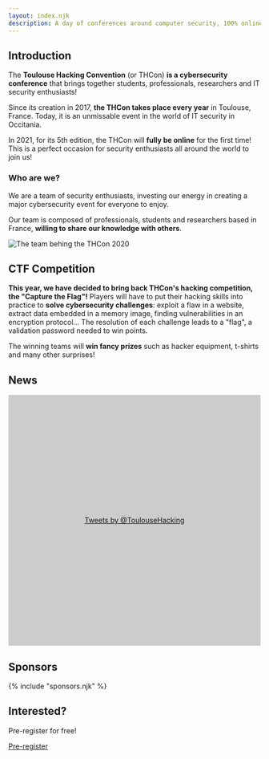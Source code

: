 ```yaml
---
layout: index.njk
description: A day of conferences around computer security, 100% online this year.
---
```


<h2 id="intro">Introduction</h2>

The **Toulouse Hacking Convention** (or THCon) **is a cybersecurity conference** that brings together students, professionals, researchers and IT security enthusiasts!

Since its creation in 2017, **the THCon takes place every year** in Toulouse, France. Today, it is an unmissable event in the world of IT security in Occitania.

In 2021, for its 5th edition, the THCon will **fully be online** for the first time! This is a perfect occasion for security enthusiasts all around the world to join us!

<div class="text-and-image"><div class="text">

### Who are we?

We are a team of security enthusiasts, investing our energy in creating a major cybersecurity event for everyone to enjoy.

Our team is composed of professionals, students and researchers based in France, **willing to share our knowledge with others**.

</div>
<div class="image"><img src="url:~/resources/team.jpg?width=960&as=webp" alt="The team behing the THCon 2020"></div>
</div>

<h2 id="ctf">CTF Competition</h2>

**This year, we have decided to bring back THCon's hacking competition, the "Capture the Flag"!** Players will have to put their hacking skills into practice to **solve cybersecurity challenges**: exploit a flaw in a website, extract data embedded in a memory image, finding vulnerabilities in an encryption protocol… The resolution of each challenge leads to a "flag", a validation password needed to win points.

The winning teams will **win fancy prizes** such as hacker equipment, t-shirts and many other surprises!

<h2 id="news">News</h2>

<a class="twitter-timeline" data-height="500" data-dnt="true" data-theme="light" href="https://twitter.com/ToulouseHacking?ref_src=twsrc%5Etfw" style="display: block; height: 500px; background: #ccc; line-height: 500px; text-align: center;">Tweets by @ToulouseHacking</a>

<script async src="https://platform.twitter.com/widgets.js" charset="utf-8"></script>

<h2 id="sponsors">Sponsors</h2>

{% include "sponsors.njk" %}

## Interested?

Pre-register for free!

<p class="_center"><a href="{{ links.tickets }}" class="button-link">Pre-register</a></p>
